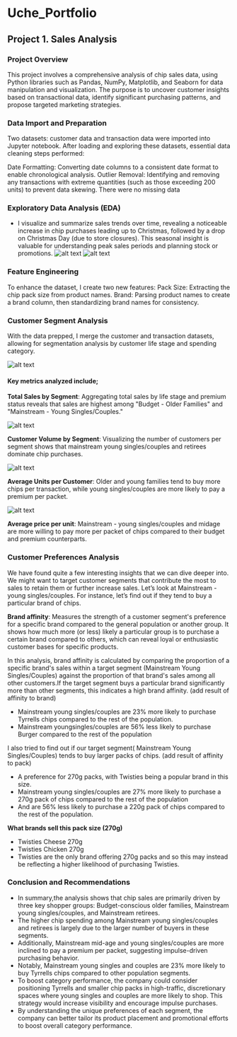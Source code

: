 # Uche_Portfolio
## Project 1. Sales Analysis
### Project Overview
This project involves a comprehensive analysis of chip sales data, using Python libraries such as Pandas, NumPy, Matplotlib, and Seaborn for data manipulation and visualization. The purpose is to uncover customer insights based on transactional data, identify significant purchasing patterns, and propose targeted marketing strategies.
### Data Import and Preparation

Two datasets: customer data and transaction data were imported into Jupyter notebook. After loading and exploring these datasets, essential data cleaning steps performed:

Date Formatting: Converting date columns to a consistent date format to enable chronological analysis.
Outlier Removal: Identifying and removing any transactions with extreme quantities (such as those exceeding 200 units) to prevent data skewing.
There were no missing data 
### Exploratory Data Analysis (EDA)
- I visualize and summarize sales trends over time, revealing a noticeable increase in chip purchases leading up to Christmas, followed by a drop on Christmas Day (due to store closures). This seasonal insight is valuable for understanding peak sales periods and planning stock or promotions.
![alt text](https://github.com/uchy4life/Uche_Portfolio/blob/main/Unknown.png)     ![alt text](https://github.com/uchy4life/Uche_Portfolio/blob/main/Unknown)

### Feature Engineering
To enhance the dataset, I create two new features:
Pack Size: Extracting the chip pack size from product names.
Brand: Parsing product names to create a brand column, then standardizing brand names for consistency.
### Customer Segment Analysis
With the data prepped, I merge the customer and transaction datasets, allowing for segmentation analysis by customer life stage and spending category. 

![alt text](https://github.com/uchy4life/Uche_Portfolio/blob/main/Unknown-2)

#### Key metrics analyzed include; 

**Total Sales by Segment**: Aggregating total sales by life stage and premium status reveals that sales are highest among "Budget - Older Families" and "Mainstream - Young Singles/Couples."

![alt text](https://github.com/uchy4life/Uche_Portfolio/blob/main/Unknown-3)

**Customer Volume by Segment**: Visualizing the number of customers per segment shows that mainstream young singles/couples and retirees dominate chip purchases.

![alt text](https://github.com/uchy4life/Uche_Portfolio/blob/main/Unknown-4)

**Average Units per Customer**: Older and young families tend to buy more chips per transaction, while young singles/couples are more likely to pay a premium per packet.

![alt text](https://github.com/uchy4life/Uche_Portfolio/blob/main/Unknown-5)

**Average price per unit**: Mainstream - young singles/couples and midage are more willing to pay more per packet of chips compared to their budget and premium counterparts.

### Customer Preferences Analysis
We have found quite a few interesting insights that we can dive deeper into. We might want to target customer segments that contribute the most to sales to retain them or further increase sales. 
Let’s look at Mainstream - young singles/couples. For instance, let’s find out if they tend to buy a particular brand of chips. 

**Brand affinity**: Measures the strength of a customer segment's preference for a specific brand compared to the general population or another group.
It shows how much more (or less) likely a particular group is to purchase a certain brand compared to others, which can reveal loyal or enthusiastic customer bases for specific products.

In this analysis, brand affinity is calculated by comparing the proportion of a specific brand's sales within a target segment (Mainstream Young Singles/Couples) against the proportion of that brand's sales among all other customers.If the target segment buys a particular brand significantly more than other segments, this indicates a high brand affinity.
(add result of affinity to brand)
- Mainstream young singles/couples are 23% more likely to purchase Tyrrells chips compared to the rest of the population.
- Mainstream youngsingles/couples are 56% less likely to purchase Burger compared to the rest of the population

I also tried to find out if our target segment( Mainstream Young Singles/Couples) tends to buy larger packs of chips.
(add result of affinity to pack)

- A preference for 270g packs, with Twisties being a popular brand in this size.
- Mainstream young singles/couples are 27% more likely to purchase a 270g pack of chips compared to the rest of the population
- And are 56% less likely to purchase a 220g pack of chips compared to the rest of the population.
  
**What brands sell this pack size (270g)**
- Twisties Cheese 270g
- Twisties Chicken 270g
- Twisties are the only brand offering 270g packs and so this may instead be reflecting a higher likelihood of purchasing Twisties.

### Conclusion and Recommendations
- In summary,the analysis shows that chip sales are primarily driven by three key shopper groups: Budget-conscious older families, Mainstream young singles/couples, and Mainstream retirees.
- The higher chip spending among Mainstream young singles/couples and retirees is largely due to the larger number of buyers in these segments.
- Additionally, Mainstream mid-age and young singles/couples are more inclined to pay a premium per packet, suggesting impulse-driven purchasing behavior.
- Notably, Mainstream young singles and couples are 23% more likely to buy Tyrrells chips compared to other population segments.
-  To boost category performance, the company could consider positioning Tyrrells and smaller chip packs in high-traffic, discretionary spaces where young singles and couples are more likely to shop. This strategy would increase visibility and encourage impulse purchases.
- By understanding the unique preferences of each segment, the company can better tailor its product placement and promotional efforts to boost overall category performance.


